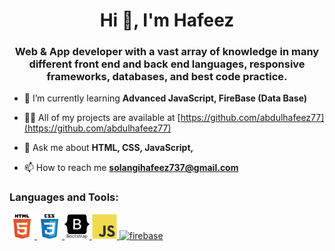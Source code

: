 <h1 align="center">Hi 👋, I'm Hafeez</h1>
<h3 align="center">Web & App developer with a vast array of knowledge in many different front end and back end languages, responsive frameworks, databases, and best code practice.</h3>

- 🌱 I’m currently learning **Advanced JavaScript, FireBase (Data Base)**

- 👨‍💻 All of my projects are available at [https://github.com/abdulhafeez77](https://github.com/abdulhafeez77)

- 💬 Ask me about **HTML, CSS, JavaScript,**

- 📫 How to reach me **solangihafeez737@gmail.com**
<h3 align="left">Languages and Tools:</h3>
<p align="left">
  <a href="https://www.w3.org/html/" target="_blank" rel="noreferrer"> 
    <img src="https://raw.githubusercontent.com/devicons/devicon/master/icons/html5/html5-original-wordmark.svg" alt="html5" width="40" height="40"/> 
  </a>
   <a href="https://www.w3schools.com/css/" target="_blank" rel="noreferrer">
    <img src="https://raw.githubusercontent.com/devicons/devicon/master/icons/css3/css3-original-wordmark.svg" alt="css3" width="40" height="40"/> 
  </a> 
   <a href="https://getbootstrap.com" rel="nofollow"> 
     <img src="https://raw.githubusercontent.com/devicons/devicon/master/icons/bootstrap/bootstrap-plain-wordmark.svg" alt="bootstrap" width="40" height="40"style="max 
       width: 100%;"> 
   </a>
  <a href="https://developer.mozilla.org/en-US/docs/Web/JavaScript" target="_blank" rel="noreferrer"> 
    <img src="https://raw.githubusercontent.com/devicons/devicon/master/icons/javascript/javascript-original.svg" alt="javascript" width="40" height="40"/> 
  </a> 
   <a href="https://firebase.google.com/" rel="nofollow"> <img src="https://camo.githubusercontent.com/dd4b2422ed3bfc9da88c43d18550375c66f9584327dff7ecc19315ce50b96f07/68747470733a2f2f7777772e766563746f726c6f676f2e7a6f6e652f6c6f676f732f66697265626173652f66697265626173652d69636f6e2e737667" alt="firebase" width="40" height="40" data-canonical-src="https://www.vectorlogo.zone/logos/firebase/firebase-icon.svg" style="max-width: 100%;"> </a>
</p>
